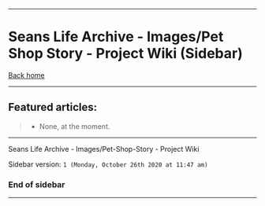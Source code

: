 
***

# Seans Life Archive - Images/Pet Shop Story - Project Wiki (Sidebar)

[Back home](https://github.com/seanpm2001/SeansLifeArchive_Images_Pet-Shop-Story/wiki/)

***

## Featured articles:

> * None, at the moment.

***

Seans Life Archive - Images/Pet-Shop-Story - Project Wiki

Sidebar version: `1 (Monday, October 26th 2020 at 11:47 am)`

### End of sidebar

***
